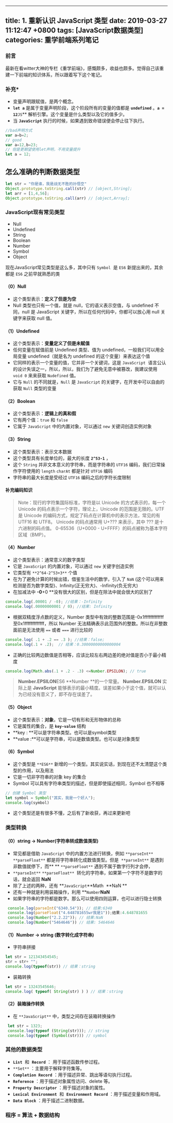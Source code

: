 
---
title: 1. 重新认识 JavaScript 类型
date: 2019-03-27 11:12:47 +0800
tags: [JavaScript数据类型]
categories: 重学前端系列笔记
---
<a name="df368884"></a>
### 前言
最新在看witter大神的专栏《重学前端》，感慨颇多，收益也颇多。觉得自己该重建一下前端的知识体系，所以跟着写下这个笔记。
<a name="49448199"></a>
### 补充*
* 变量声明跟赋值，是两个概念。
* **`let a`** 是属于变量声明阶段，这个阶段所有的变量的值都是 **`undefined`** 。**`a = 12`**`JS`** 解析引擎。这个变量是什么类型以及它的值多少。
* 当 **`JavaScript`** 执行的时候，如果遇到致命错误便会停止往下执行。
```javascript
//bad声明方式
var a=b=2;
// good
var a=12,b=23;
// 但是更期望使用let声明，不用变量提升
let a = 12;
```
<a name="08da595a"></a>
## 怎么准确的判断数据类型

```javascript
let str = "你是谁，我是战无不胜的孙悟空"
Object.prototype.toString.call(str) // [object,String];
let arr = [1,4,56];
Object.prototype.toString.call(arr) // [object,Array];
```

<a name="2746c81b"></a>
### JavaScript现有常见类型
* Null
* Undefined
* String
* Boolean
* Number
* Symbol
* Object

现在JavaScript常见类型是这么多，其中只有 `Symbol`  是 `ES6` 新提出来的，其余都是 `ES6` 之前早就熟悉的类
<a name="c23f5abf"></a>
#### （0）Null
* 这个类型表示：**定义了但是为空**
* Null 类型也只有一个值，就是 null，它的语义表示空值，与 undefined 不同，null 是 JavaScript 关键字，所以在任何代码中，你都可以放心用 null 关键字来获取 null 值。
<a name="357bda8a"></a>
#### （1）Undefined
* 这个类型表示：**变量定义了但是未赋值**
* 任何变量在赋值前是 Undefined 类型、值为 undefined，一般我们可以用全局变量 undefined（就是名为 undefined 的这个变量）来表达这个值
* 它同样的表示一个变量的值，它并非一个关键词，这是 `JavaScript`  语言公认的设计失误之一，所以，所以，我们为了避免无意中被篡改，我建议使用 `void 0` 来来获取 `Nudefined` 值。
* 它与 `Null` 的不同就是，`Null` 是 `JavaScript` 的关键字，在开发中可以自由的获取 `Null` 类型的变量
<a name="f9369aa0"></a>
#### （2）Boolean
* 这个类型表示：**逻辑上的真和假**
* 它有两个值：`true` 和 `false` 
* 它属于 `JavaScript` 中的内置对象，可以通过 `new` 关键词创造实例对象
<a name="ece22d59"></a>
#### （3）String
* 这个类型表示：表示文本数据
* 这个类型具有长度单位的，最大的长度 **`2^53-1`** ，
* 这个 `String` 并非文本意义的字符串，而是字符串的 `UTF16` 编码，我们日常操作字符使用的 `length` `charAt` 都是针对 `UTF16` 编码
* 字符串的最大长度是受经过 `UTF16` 编码之后的字符长度限制
<a name="932cf868"></a>
#### 补充编码知识
> Note：现行的字符集国际标准，字符是以 Unicode 的方式表示的，每一个 Unicode 的码点表示一个字符，理论上，Unicode 的范围是无限的。UTF 是 Unicode 的编码方式，规定了码点在计算机中的表示方法，常见的有 UTF16 和 UTF8。 Unicode 的码点通常用 U+??? 来表示，其中 ??? 是十六进制的码点值。 0-65536（U+0000 - U+FFFF）的码点被称为基本字符区域（BMP）。

<a name="a887f81c"></a>
#### （4）Number
* 这个类型表示：通常意义的数字类型
* 它是 `JavaScript` 的内置对象，可以通过 `new` 关键字创造实例
* 它类型有 `**2^64-2^53+3**` 个值
* 在为了避免计算的时候出错，借鉴生活中的数学，引入了 `NaN` (这个可以用来检测是否为数字类型)、Infinity(正无穷大)、-Infinity(负无穷大)
* 在加减法中 **-0**+0 **没有很大的区别，但是在除法中就会很大的区别了

```javascript
console.log(.00001 / -0); //结果：-Infinity
console.log(.00000000001 / 0); //结果: Infinity
```

* 根据双精度浮点数的定义，Number 类型中有效的整数范围是-0x1fffffffffffff 至0x1fffffffffffff，所以 Number 无法精确表示此范围外的整数。所以在非整数面前是无法使用 `==` 或者 `===` 进行比较的

```javascript
console.log( .1 + .2 == .3 ); //结果：false;
console.log(.1 + .2);  // 结果：0.30000000000000004
```
* 正确的比较两边数值是否相等，应该比较左右两边差的绝对值是否小于最小精度

```javascript
console.log(Math.abs(.1 + .2 - .3) <=Number.EPSILON); // true
```

> **Number.EPSILON**ES6 **Number **的一个常量。
> **Number.EPSILON** 实际上是 **JavaScript** 能够表示的最小精度。误差如果小于这个值，就可以认为已经没有意义了，即不存在误差了。

<a name="780b6ec0"></a>
#### （5）Object
* 这个类型表示：**对象**，它是一切有形和无形物体的总称
* 它是属性的集合，是 **`key-value`** 结构
* **key : **可以是字符串类型。也可以是symbol类型
* **value :**可以是字符串，可以是数值类型。也可以是对象类型
<a name="c91ff6ed"></a>
#### （6）Symbol
* 这个类型是 `**ES6**` 新增的一个类型。其实说实话，到现在还不太清楚这个类型的作用，以及用法
* 它是一切非字符串的对象 key 的集合
* Symbol 可以具有字符串类型的描述，但是即使描述相同，Symbol 也不相等

```javascript
// 创建 Symbol 类型
let symbol = Symbol("其实，我是一个好人");
console.log(symbol)
```

* 这个类型还是有很多不懂，之后有了新收获，再过来更新吧
<a name="f3c723ec"></a>
### 类型转换
<a name="2f9540a5"></a>
#### （0）string → Number(字符串转成数值类型)
* 常见都是借助 `JavaScript` 中的内置方法进行转换，例如 `**parseInt**`  `**parseFloat**` 都是将字符串转化成数值类型。但是  `**parseInt**` 是遇到非数值就停下，而** ** `**parseFloat**` 遇到不属于数字行列才会停，
* `**parseInt**` `**parseFloat**`  转化的字符串，如果第一个字符不是数字的话，就会返回 **NaN**
* 除了上述的两种，还有 **`JavaScript`**Math  **NaN **
* 还有一种就是利用装箱操作，利用 **`Number`**NaN**
* 如果字符串的字符都是数字。那么可以使用四则运算，也可以进行隐士转换

```javascript
 console.log(parseInt("6340.54")); // 结果:6340
 console.log(parseFloat("4.648781655wr我是1"));结果:4.648781655
 console.log(Number("2.2.22")); // 结果:NaN
 console.log(Number("5464646")) // 结果: 5464646
```

<a name="6c2395fb"></a>
#### （1）Number → string (数字转化成字符串)
* 字符串拼接

```javascript
let str = 121343454545;
str = str+ "";
console.log(typeof(str)) // 结果：string
```

* 装箱转换
```javascript
let str = 13243545646;
console.log( typeof( String(str) ) ) // 结果：string 
```

<a name="0e1aa6d1"></a>
#### （2）装箱操作转换
* 在 `**JavaScript**` 中，类型之间存在装箱转换操作

```javascript
 let str = 1323;
 console.log(typeof (String(str))); // string
 console.log(typeof (Symbol(str))) // symbol
```

<a name="f0dde815"></a>
### 其他的数据类型
* **`List`**  和  **`Record`** ： 用于描述函数传参过程。
* `**Set**` ：主要用于解释字符集等。
* **`Completion Record`** ：用于描述异常、跳出等语句执行过程。
* **`Reference`** ：用于描述对象属性访问、delete 等。
* **`Property Descriptor`** ：用于描述对象的属性。
* **`Lexical Environment`**  和  **`Environment Record`** ：用于描述变量和作用域。
* **`Data Block`** ：用于描述二进制数据。
<a name="7aa17298"></a>
### 程序 = 算法 + 数据结构

